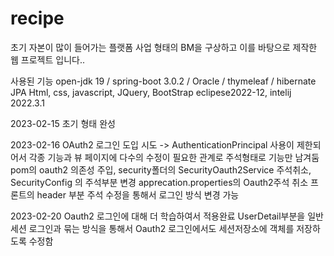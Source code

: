 # recipe
초기 자본이 많이 들어가는 플랫폼 사업 형태의 BM을 구상하고
이를 바탕으로 제작한 웹 프로젝트 입니다..

사용된 기능
open-jdk 19 / spring-boot 3.0.2 / Oracle / thymeleaf / hibernate JPA
Html, css, javascript, JQuery, BootStrap
eclipese2022-12, intelij 2022.3.1

2023-02-15 초기 형태 완성

2023-02-16 OAuth2 로그인 도입 시도 -> AuthenticationPrincipal 사용이 제한되어서 
각종 기능과 뷰 페이지에 다수의 수정이 필요한 관계로 주석형태로 기능만 남겨둠 
pom의 oauth2 의존성 주입, security폴더의 SecurityOauth2Service 주석취소,
SecurityConfig 의 주석부분 변경
apprecation.properties의 Oauth2주석 취소
프론트의 header 부분 주석 수정을 통해서 로그인 방식 변경 가능

2023-02-20 Oauth2 로그인에 대해 더 학습하여서 적용완료
UserDetail부분을 일반 세션 로그인과 묶는 방식을 통해서 Oauth2 로그인에서도 세션저장소에
객체를 저장하도록 수정함
